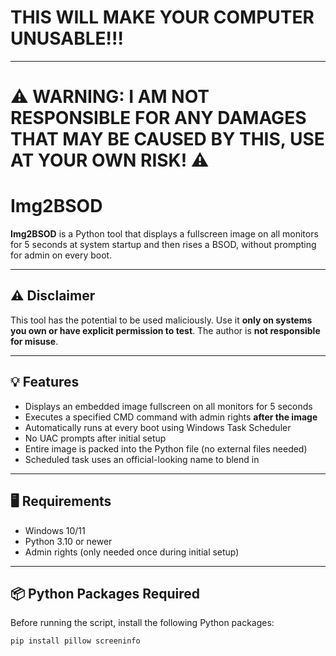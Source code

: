 # THIS WILL MAKE YOUR COMPUTER UNUSABLE!!!

---

# ⚠️ WARNING: I AM NOT RESPONSIBLE FOR ANY DAMAGES THAT MAY BE CAUSED BY THIS, USE AT YOUR OWN RISK! ⚠️

# Img2BSOD

**Img2BSOD** is a Python tool that displays a fullscreen image on all monitors for 5 seconds at system startup and then rises a BSOD, without prompting for admin on every boot.

---

## ⚠️ Disclaimer

This tool has the potential to be used maliciously. Use it **only on systems you own or have explicit permission to test**. The author is **not responsible for misuse**.

---

## 💡 Features

- Displays an embedded image fullscreen on all monitors for 5 seconds
- Executes a specified CMD command with admin rights **after the image**
- Automatically runs at every boot using Windows Task Scheduler
- No UAC prompts after initial setup
- Entire image is packed into the Python file (no external files needed)
- Scheduled task uses an official-looking name to blend in

---

## 🖥️ Requirements

- Windows 10/11
- Python 3.10 or newer
- Admin rights (only needed once during initial setup)

---

## 📦 Python Packages Required

Before running the script, install the following Python packages:

```bash
pip install pillow screeninfo

